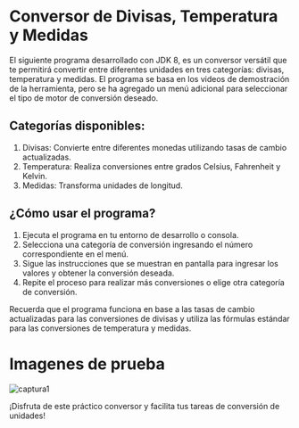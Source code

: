 # Conversor de Divisas, Temperatura y Medidas

El siguiente programa desarrollado con JDK 8, es un conversor versátil que te permitirá convertir entre diferentes unidades en tres categorías: divisas, temperatura y medidas. El programa se basa en los videos de demostración de la herramienta, pero se ha agregado un menú adicional para seleccionar el tipo de motor de conversión deseado.

## Categorías disponibles:

1. Divisas: Convierte entre diferentes monedas utilizando tasas de cambio actualizadas.
2. Temperatura: Realiza conversiones entre grados Celsius, Fahrenheit y Kelvin.
3. Medidas: Transforma unidades de longitud.

## ¿Cómo usar el programa?

1. Ejecuta el programa en tu entorno de desarrollo o consola.
2. Selecciona una categoría de conversión ingresando el número correspondiente en el menú.
3. Sigue las instrucciones que se muestran en pantalla para ingresar los valores y obtener la conversión deseada.
4. Repite el proceso para realizar más conversiones o elige otra categoría de conversión.

Recuerda que el programa funciona en base a las tasas de cambio actualizadas para las conversiones de divisas y utiliza las fórmulas estándar para las conversiones de temperatura y medidas.

# Imagenes de prueba

![captura1](https://drive.google.com/file/d/1ITtU9Zr7sKjahLARTAy7GUvaYctfHdmq/view?usp=sharing "Menu principal")

¡Disfruta de este práctico conversor y facilita tus tareas de conversión de unidades!
